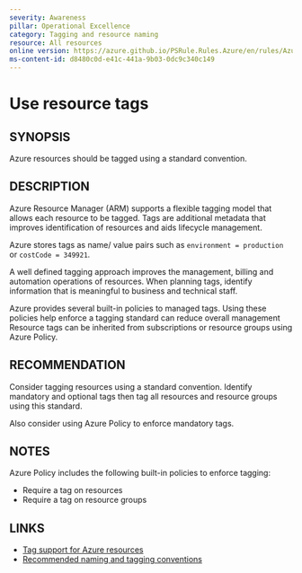 ```yaml
---
severity: Awareness
pillar: Operational Excellence
category: Tagging and resource naming
resource: All resources
online version: https://azure.github.io/PSRule.Rules.Azure/en/rules/Azure.Resource.UseTags/
ms-content-id: d8480c0d-e41c-441a-9b03-0dc9c340c149
---
```


# Use resource tags

## SYNOPSIS

Azure resources should be tagged using a standard convention.

## DESCRIPTION

Azure Resource Manager (ARM) supports a flexible tagging model that allows each resource to be tagged.
Tags are additional metadata that improves identification of resources and aids lifecycle management.

Azure stores tags as name/ value pairs such as `environment = production` or `costCode = 349921`.

A well defined tagging approach improves the management, billing and automation operations of resources.
When planning tags, identify information that is meaningful to business and technical staff.

Azure provides several built-in policies to managed tags.
Using these policies help enforce a tagging standard can reduce overall management
Resource tags can be inherited from subscriptions or resource groups using Azure Policy.

## RECOMMENDATION

Consider tagging resources using a standard convention.
Identify mandatory and optional tags then tag all resources and resource groups using this standard.

Also consider using Azure Policy to enforce mandatory tags.

## NOTES

Azure Policy includes the following built-in policies to enforce tagging:

- Require a tag on resources
- Require a tag on resource groups

## LINKS

- [Tag support for Azure resources](https://docs.microsoft.com/azure/azure-resource-manager/management/tag-support)
- [Recommended naming and tagging conventions](https://docs.microsoft.com/azure/cloud-adoption-framework/ready/azure-best-practices/naming-and-tagging#metadata-tags)
